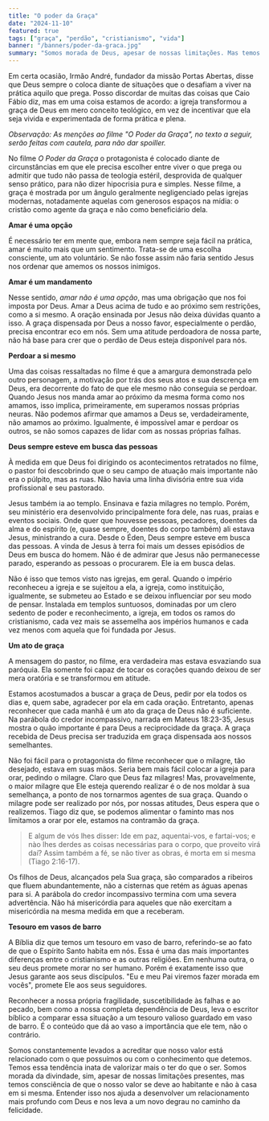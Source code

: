 ```yaml
---
title: "O poder da Graça"
date: "2024-11-10"
featured: true
tags: ["graça", "perdão", "cristianismo", "vida"]
banner: "/banners/poder-da-graca.jpg"
summary: "Somos morada de Deus, apesar de nossas limitações. Mas temos consciência de que o valor da casa se deve ao habitante."
---
```


Em certa ocasião, Irmão André, fundador da missão Portas Abertas, disse que Deus sempre o coloca diante de situações que o desafiam a viver na prática aquilo que prega. Posso discordar de muitas das coisas que Caio Fábio diz, mas em uma coisa estamos de acordo: a igreja transformou a graça de Deus em mero conceito teológico, em vez de incentivar que ela seja vivida e experimentada de forma prática e plena.

_Observação: As menções ao filme "O Poder da Graça", no texto a seguir, serão feitas com cautela, para não dar spoiller._

No filme _O Poder da Graça_ o protagonista é colocado diante de circunstâncias em que ele precisa escolher entre viver o que prega ou admitir que tudo não passa de teologia estéril, desprovida de qualquer senso prático, para não dizer hipocrisia pura e simples. Nesse filme, a graça é mostrada por um ângulo geralmente negligenciado pelas igrejas modernas, notadamente aquelas com generosos espaços na mídia: o cristão como agente da graça e não como beneficiário dela.



**Amar é uma opção**


É necessário ter em mente que, embora nem sempre seja fácil na prática, amar é muito mais que um sentimento. Trata-se de uma escolha consciente, um ato voluntário. Se não fosse assim não faria sentido Jesus nos ordenar que amemos os nossos inimigos.



**Amar é um mandamento**


Nesse sentido, *amar não é uma opção*, mas uma obrigação que nos foi imposta por Deus. Amar a Deus acima de tudo e ao próximo sem restrições, como a si mesmo. A oração ensinada por Jesus não deixa dúvidas quanto a isso. A graça dispensada por Deus a nosso favor, especialmente o perdão, precisa encontrar eco em nós. Sem uma atitude perdoadora de nossa parte, não há base para crer que o perdão de Deus esteja disponível para nós.



**Perdoar a si mesmo**


Uma das coisas ressaltadas no filme é que a amargura demonstrada pelo outro personagem, a motivação por trás dos seus atos e sua descrença em Deus, era decorrente do fato de que ele mesmo não conseguia se perdoar. Quando Jesus nos manda amar ao próximo da mesma forma como nos amamos, isso implica, primeiramente, em superamos nossas próprias neuras. Não podemos afirmar que amamos a Deus se, verdadeiramente, não amamos ao próximo. Igualmente, é impossível amar e perdoar os outros, se não somos capazes de lidar com as nossas próprias falhas.



**Deus sempre esteve em busca das pessoas**


À medida em que Deus foi dirigindo os acontecimentos retratados no filme, o pastor foi descobrindo que o seu campo de atuação mais importante não era o púlpito, mas as ruas. Não havia uma linha divisória entre sua vida profissional e seu pastorado.



Jesus também ia ao templo. Ensinava e fazia milagres no templo. Porém, seu ministério era desenvolvido principalmente fora dele, nas ruas, praias e eventos sociais. Onde quer que houvesse pessoas, pecadores, doentes da alma e do espírito (e, quase sempre, doentes do corpo também) ali estava Jesus, ministrando a cura. Desde o Éden, Deus sempre esteve em busca das pessoas. A vinda de Jesus à terra foi mais um desses episódios de Deus em busca do homem. Não é de admirar que Jesus não permanecesse parado, esperando as pessoas o procurarem. Ele ia em busca delas.



Não é isso que temos visto nas igrejas, em geral. Quando o império reconheceu a igreja e se sujeitou a ela, a igreja, como instituição, igualmente, se submeteu ao Estado e se deixou influenciar por seu modo de pensar. Instalada em templos suntuosos, dominadas por um clero sedento de poder e reconhecimento, a igreja, em todos os ramos do cristianismo, cada vez mais se assemelha aos impérios humanos e cada vez menos com aquela que foi fundada por Jesus.

**Um ato de graça**


A mensagem do pastor, no filme, era verdadeira mas estava esvaziando sua paróquia. Ela somente foi capaz de tocar os corações quando deixou de ser mera oratória e se transformou em atitude.



Estamos acostumados a buscar a graça de Deus, pedir por ela todos os dias e, quem sabe, agradecer por ela em cada oração. Entretanto, apenas reconhecer que cada manhã é um ato da graça de Deus não é suficiente. Na parábola do credor incompassivo, narrada em Mateus 18:23-35, Jesus mostra o quão importante é para Deus a reciprocidade da graça. A graça recebida de Deus precisa ser traduzida em graça dispensada aos nossos semelhantes.



Não foi fácil para o protagonista do filme reconhecer que o milagre, tão desejado, estava em suas mãos. Seria bem mais fácil colocar a igreja para orar, pedindo o milagre. Claro que Deus faz milagres! Mas, provavelmente, o maior milagre que Ele esteja querendo realizar é o de nos moldar à sua semelhança, a ponto de nos tornarmos agentes de sua graça. Quando o milagre pode ser realizado por nós, por nossas atitudes, Deus espera que o realizemos. Tiago diz que, se podemos alimentar o faminto mas nos limitamos a orar por ele, estamos na contramão da graça.



> E algum de vós lhes disser: Ide em paz, aquentai-vos, e fartai-vos; e nào lhes derdes as coisas necessárias para o corpo, que proveito virá daí? Assim também a fé, se não tiver as obras, é morta em si mesma (Tiago 2:16-17).



Os filhos de Deus, alcançados pela Sua graça, são comparados a ribeiros que fluem abundantemente, não a cisternas que retém as águas apenas para si. A parábola do credor incompassivo termina com uma severa advertência. Não há misericórdia para aqueles que não exercitam a misericórdia na mesma medida em que a receberam.



**Tesouro em vasos de barro**


A Bíblia diz que temos um tesouro em vaso de barro, referindo-se ao fato de que o Espírito Santo habita em nós. Essa é uma das mais importantes diferenças entre o cristianismo e as outras religiões. Em nenhuma outra, o seu deus promete morar no ser humano. Porém é exatamente isso que Jesus garante aos seus discípulos. "Eu e meu Pai viremos fazer morada em vocês", promete Ele aos seus seguidores.



Reconhecer a nossa própria fragilidade, suscetibilidade às falhas e ao pecado, bem como a nossa completa dependência de Deus, leva o escritor bíblico a comparar essa situação a um tesouro valioso guardado em vaso de barro. É o conteúdo que dá ao vaso a importância que ele tem, não o contrário.



Somos constantemente levados a acreditar que nosso valor está relacionado com o que possuímos ou com o conhecimento que detemos. Temos essa tendência inata de valorizar mais o ter do que o ser. Somos morada da divindade, sim, apesar de nossas limitações presentes, mas temos consciência de que o nosso valor se deve ao habitante e não à casa em si mesma. Entender isso nos  ajuda a desenvolver um relacionamento mais profundo com Deus e nos leva a um novo degrau no caminho da felicidade.
